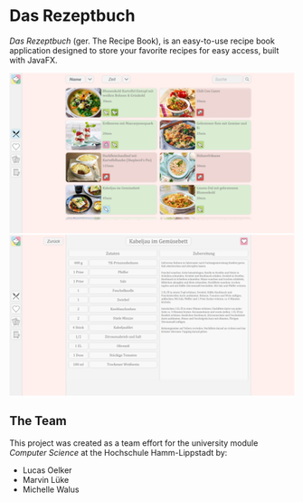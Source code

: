 # Das Rezeptbuch

_Das Rezeptbuch_ (ger. The Recipe Book), is an easy-to-use recipe book application designed to store your favorite recipes for easy access, built with JavaFX.

![Recipe List](docs/images/list.png)
![Recipe Description](docs/images/details.png)

## The Team

This project was created as a team effort for the university module _Computer Science_ at the Hochschule Hamm-Lippstadt by:

- Lucas Oelker
- Marvin Lüke
- Michelle Walus
